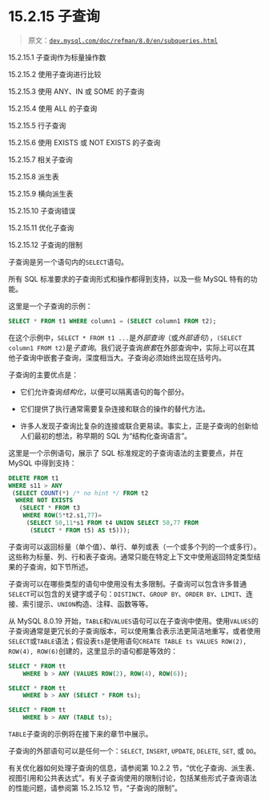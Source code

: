 # 15.2.15 子查询

> 原文：[`dev.mysql.com/doc/refman/8.0/en/subqueries.html`](https://dev.mysql.com/doc/refman/8.0/en/subqueries.html)

15.2.15.1 子查询作为标量操作数

15.2.15.2 使用子查询进行比较

15.2.15.3 使用 ANY、IN 或 SOME 的子查询

15.2.15.4 使用 ALL 的子查询

15.2.15.5 行子查询

15.2.15.6 使用 EXISTS 或 NOT EXISTS 的子查询

15.2.15.7 相关子查询

15.2.15.8 派生表

15.2.15.9 横向派生表

15.2.15.10 子查询错误

15.2.15.11 优化子查询

15.2.15.12 子查询的限制

子查询是另一个语句内的`SELECT`语句。

所有 SQL 标准要求的子查询形式和操作都得到支持，以及一些 MySQL 特有的功能。

这里是一个子查询的示例：

```sql
SELECT * FROM t1 WHERE column1 = (SELECT column1 FROM t2);
```

在这个示例中，`SELECT * FROM t1 ...`是*外部查询*（或*外部语句*），`(SELECT column1 FROM t2)`是*子查询*。我们说子查询*嵌套*在外部查询中，实际上可以在其他子查询中嵌套子查询，深度相当大。子查询必须始终出现在括号内。

子查询的主要优点是：

+   它们允许查询*结构化*，以便可以隔离语句的每个部分。

+   它们提供了执行通常需要复杂连接和联合的操作的替代方法。

+   许多人发现子查询比复杂的连接或联合更易读。事实上，正是子查询的创新给人们最初的想法，称早期的 SQL 为“结构化查询语言”。

这里是一个示例语句，展示了 SQL 标准规定的子查询语法的主要要点，并在 MySQL 中得到支持：

```sql
DELETE FROM t1
WHERE s11 > ANY
 (SELECT COUNT(*) /* no hint */ FROM t2
  WHERE NOT EXISTS
   (SELECT * FROM t3
    WHERE ROW(5*t2.s1,77)=
     (SELECT 50,11*s1 FROM t4 UNION SELECT 50,77 FROM
      (SELECT * FROM t5) AS t5)));
```

子查询可以返回标量（单个值）、单行、单列或表（一个或多个列的一个或多行）。这些称为标量、列、行和表子查询。通常只能在特定上下文中使用返回特定类型结果的子查询，如下节所述。

子查询可以在哪些类型的语句中使用没有太多限制。子查询可以包含许多普通`SELECT`可以包含的关键字或子句：`DISTINCT`、`GROUP BY`、`ORDER BY`、`LIMIT`、连接、索引提示、`UNION`构造、注释、函数等等。

从 MySQL 8.0.19 开始，`TABLE`和`VALUES`语句可以在子查询中使用。使用`VALUES`的子查询通常是更冗长的子查询版本，可以使用集合表示法更简洁地重写，或者使用`SELECT`或`TABLE`语法；假设表`ts`是使用语句`CREATE TABLE ts VALUES ROW(2), ROW(4), ROW(6)`创建的，这里显示的语句都是等效的：

```sql
SELECT * FROM tt
    WHERE b > ANY (VALUES ROW(2), ROW(4), ROW(6));

SELECT * FROM tt
    WHERE b > ANY (SELECT * FROM ts);

SELECT * FROM tt
    WHERE b > ANY (TABLE ts);
```

`TABLE`子查询的示例将在接下来的章节中展示。

子查询的外部语句可以是任何一个：`SELECT`, `INSERT`, `UPDATE`, `DELETE`, `SET`, 或 `DO`。

有关优化器如何处理子查询的信息，请参阅第 10.2.2 节，“优化子查询、派生表、视图引用和公共表达式”。有关子查询使用的限制讨论，包括某些形式子查询语法的性能问题，请参阅第 15.2.15.12 节，“子查询的限制”。
